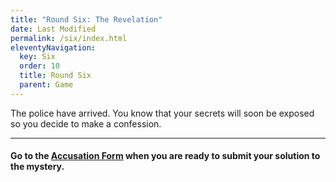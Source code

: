 ```yaml
---
title: "Round Six: The Revelation"
date: Last Modified
permalink: /six/index.html
eleventyNavigation:
  key: Six
  order: 10
  title: Round Six
  parent: Game
---
```

The police have arrived. You know that your secrets will soon be exposed so you decide to make a confession.

---

#### Go to the [Accusation Form](/accusation) when you are ready to submit your solution to the mystery.